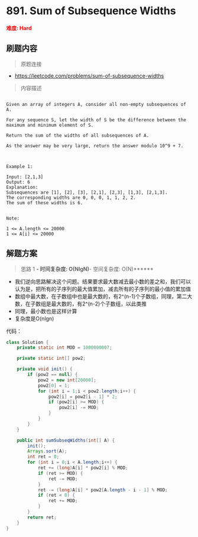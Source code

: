# 891. Sum of Subsequence Widths

**<font color=red>难度: Hard</font>**

## 刷题内容

> 原题连接

* https://leetcode.com/problems/sum-of-subsequence-widths

> 内容描述

```

Given an array of integers A, consider all non-empty subsequences of A.

For any sequence S, let the width of S be the difference between the maximum and minimum element of S.

Return the sum of the widths of all subsequences of A. 

As the answer may be very large, return the answer modulo 10^9 + 7.

 

Example 1:

Input: [2,1,3]
Output: 6
Explanation:
Subsequences are [1], [2], [3], [2,1], [2,3], [1,3], [2,1,3].
The corresponding widths are 0, 0, 0, 1, 1, 2, 2.
The sum of these widths is 6.
 

Note:

1 <= A.length <= 20000
1 <= A[i] <= 20000
```

## 解题方案

> 思路 1
******- 时间复杂度: O(NlgN)******- 空间复杂度: O(N)******

* 我们逆向思路解决这个问题。结果要求最大数减去最小数的差之和，我们可以认为是，把所有的子序列的最大值累加，减去所有的子序列的最小值的累加值
* 数组中最大数，在子数组中也是最大数的，有2^(n-1)个子数组，同理，第二大数，在子数组是最大数的，有2^(n-2)个子数组，以此类推
* 同理，最小数也是这样计算
* 复杂度是O(nlgn)

代码：

```java
class Solution {
    private static int MOD = 1000000007;

    private static int[] pow2;

    private void init() {
        if (pow2 == null) {
            pow2 = new int[20000];
            pow2[0] = 1;
            for (int i = 1;i < pow2.length;i++) {
                pow2[i] = pow2[i - 1] * 2;
                if (pow2[i] >= MOD) {
                    pow2[i] -= MOD;
                }
            }
        }
    }

    public int sumSubseqWidths(int[] A) {
        init();
        Arrays.sort(A);
        int ret = 0;
        for (int i = 0;i < A.length;i++) {
            ret += (long)A[i] * pow2[i] % MOD;
            if (ret >= MOD) {
                ret -= MOD;
            }
            ret -= (long)A[i] * pow2[A.length - i - 1] % MOD;
            if (ret < 0) {
                ret += MOD;
            }
        }
        return ret;
    }
}
```

